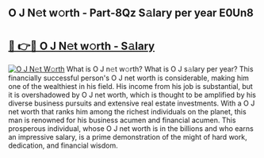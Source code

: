 ## O J N𝚎t w𝚘rth - Part-8Qz S𝚊lary per year E0Un8

# <h2><a href="http://gc2tqp.nevu.top/?p=O+J">🔗 👉🔴 O J N𝚎t w𝚘rth - S𝚊lary</a></h2>

[![O J N𝚎t W𝚘rth](https://i.imgur.com/Oavwk0R.jpeg)](http://gc2tqp.nevu.top/?p=O+J)
What is O J n𝚎t w𝚘rth? What is O J s𝚊lary per year?
This financially successful person's O J net worth is considerable, making him one of the wealthiest in his field. His income from his job is substantial, but it is overshadowed by O J net worth, which is thought to be amplified by his diverse business pursuits and extensive real estate investments. With a O J net worth that ranks him among the richest individuals on the planet, this man is renowned for his business acumen and financial acumen. This prosperous individual, whose O J net worth is in the billions and who earns an impressive salary, is a prime demonstration of the might of hard work, dedication, and financial wisdom.

